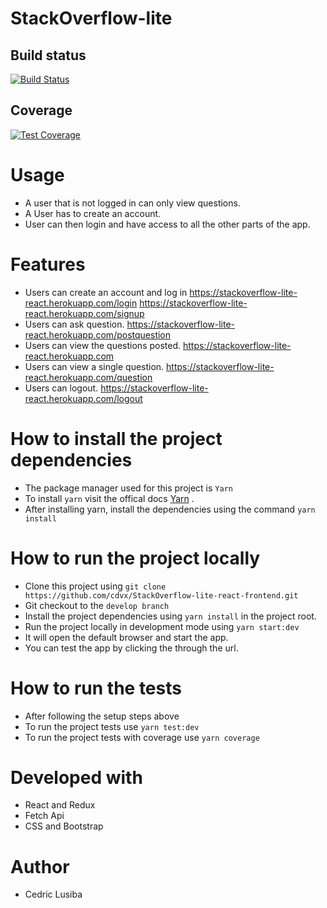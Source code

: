 # StackOverflow-lite 


## Build status
[![Build Status](https://travis-ci.com/cdvx/StackOverflow-lite-react-frontend.svg?branch=develop)](https://travis-ci.com/cdvx/StackOverflow-lite-react-frontend)

## Coverage
[![Test Coverage](https://api.codeclimate.com/v1/badges/bf43aa0b46ef51c53e13/test_coverage)](https://codeclimate.com/github/cdvx/StackOverflow-lite-react-frontend/test_coverage)


# Usage
-   A user that is not logged in can only view questions.
-   A User has to create an account.
-   User can then login and have access to all the other parts of the app.

# Features

-   Users can create an account and log in
https://stackoverflow-lite-react.herokuapp.com/login
https://stackoverflow-lite-react.herokuapp.com/signup
-   Users can ask question.
https://stackoverflow-lite-react.herokuapp.com/postquestion
-   Users can view the questions posted.
https://stackoverflow-lite-react.herokuapp.com
-   Users can view a single question.
https://stackoverflow-lite-react.herokuapp.com/question
-   Users can logout.
https://stackoverflow-lite-react.herokuapp.com/logout

# How to install the project dependencies
- The package manager used for this project is `Yarn`
- To install ` yarn ` visit the offical docs [Yarn](https://yarnpkg.com/en/docs/install#mac-stable) .
- After installing yarn, install the dependencies using the command `yarn install `

# How to run the project locally

-   Clone this project using `git clone https://github.com/cdvx/StackOverflow-lite-react-frontend.git`
-   Git checkout to the `develop branch`
-   Install the project dependencies using `yarn install` in the project root.
-   Run the project locally in development mode using `yarn start:dev`
-   It will open the default browser and start the app.
-   You can test the app by clicking the through the url.

# How to run the tests

-   After following the setup steps above
-   To run the project tests use `yarn test:dev`
-   To run the project tests with coverage use `yarn coverage`


# Developed with

-   React and Redux
-   Fetch Api
-   CSS and Bootstrap

# Author
-   Cedric Lusiba
